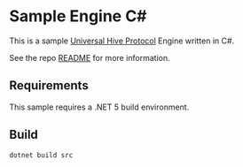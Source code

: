 # Sample Engine C# #

This is a sample [Universal Hive Protocol](https://github.com/jonthysell/Mzinga/wiki/UniversalHiveProtocol) Engine written in C#.

See the repo [README](../../README.md) for more information.

## Requirements ##

This sample requires a .NET 5 build environment.

## Build ##

```
dotnet build src
```
